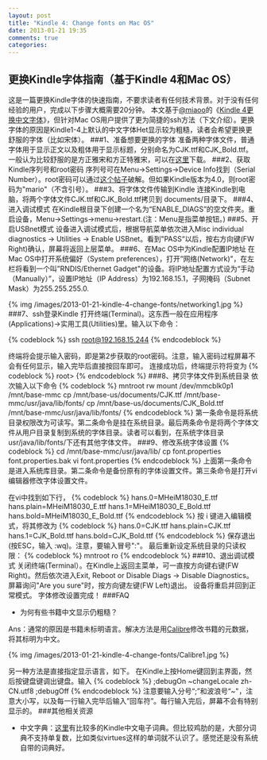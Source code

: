 ```yaml
---
layout: post
title: "Kindle 4: Change fonts on Mac OS"
date: 2013-01-21 19:35
comments: true
categories: 
---
```


## 更换Kindle字体指南（基于Kindle 4和Mac OS）
这是一篇更换Kindle字体的快速指南，不要求读者有任何技术背景。对于没有任何经验的用户，完成以下步骤大概需要20分钟。
本文基于[@miaoo](http://miaoo.in)的《[Kindle 4更换中文字体](http://miaoo.in/kindle4-modify-font.html)》，但针对Mac OS用户提供了更为简捷的ssh方法（下文介绍）。更换字体的原因是Kindle1-4上默认的中文字体Het显示较为粗糙，读者会希望更换更舒服的字体（比如宋体）。
###1、准备想要更换的字体
准备两种字体文件，普通字体用于显示正文以及粗体用于显示标题，分别命名为CJK.ttf和CJK_Bold.ttf。
一般认为比较舒服的是方正雅宋和方正特雅宋，可以在[这里](http://ishare.iask.sina.com.cn/f/22080046.html)下载。
###2、获取Kindle序列号和root密码
序列号可在Menu->Settings->Device Info找到（Serial Number）。root密码可以通过[这个帖子](http://miaoo.in/kindle4-modify-font.html)破解。但如果Kindle版本为4.0，则root密码为"mario"（不含引号）。
###3、将字体文件传输到Kindle
连接Kindle到电脑，将两个字体文件CJK.ttf和CJK_Bold.ttf拷贝到 documents/目录下。
###4、进入调试模式
在Kindle根目录下创建一个名为“ENABLE_DIAGS”的空文件夹。重启设备，Menu->Settings->menu->restart.(注：Menu是指菜单按钮。)
###5、开启USBnet模式
设备进入调试模式后，根据导航菜单依次进入Misc individual diagnostics -> Utilities -> Enable USBnet。看到"PASS“以后，按右方向键(FW Right)确认，屏幕将返回上层菜单。
###6、在Mac OS中为Kindle配置IP地址
在Mac OS中打开系统偏好（System preferences），打开”网络(Network)"，在左栏将看到一个叫”RNDIS/Ethernet Gadget"的设备。将IP地址配置方式设为“手动（Manually）”，设置IP地址（IP Address）为192.168.15.1，子网掩码（Subnet Mask）为255.255.255.0.

{% img /images/2013-01-21-kindle-4-change-fonts/networking1.jpg %}
###7、ssh登录Kindle
打开终端(Terminal)。这东西一般在应用程序(Applications)->实用工具(Utilities)里。输入以下命令：

{% codeblock %}
ssh root@192.168.15.244
{% endcodeblock %}

终端将会提示输入密码，即是第2步获取的root密码。注意，输入密码过程屏幕不会有任何显示，输入完毕后直接按回车即可。
连接成功后，终端提示符将变为
{% codeblock %}
root>
{% endcodeblock %}
###8、拷贝字体文件到系统目录
依次输入以下命令
{% codeblock %}
mntroot rw
mount /dev/mmcblk0p1 /mnt/base-mmc
cp /mnt/base-us/documents/CJK.ttf /mnt/base-mmc/usr/java/lib/fonts/
cp /mnt/base-us/documents/CJK_Bold.ttf /mnt/base-mmc/usr/java/lib/fonts/
{% endcodeblock %}
第一条命令是将系统目录权限改为可读写。第二条命令是挂在系统目录。最后两条命令是将两个字体文件从用户目录复制到系统的字体目录。读者可以看到，在系统字体目录usr/java/lib/fonts/下还有其他字体文件。
###9、修改系统字体设置
{% codeblock %}
cd /mnt/base-mmc/usr/java/lib/
cp font.properties font.properties.bak
vi font.properties
{% endcodeblock %}
上面第一条命令是进入系统库目录。第二条命令是备份原有的字体设置文件。第三条命令是打开vi编辑器修改字体设置文件。

在vi中找到如下行，
{% codeblock %}
hans.0=MHeiM18030_E.ttf
hans.plain=MHeiM18030_E.ttf
hans.1=MHeiM18030_E_Bold.ttf
hans.bold=MHeiM18030_E_Bold.ttf
{% endcodeblock %}
按 i 键进入编辑模式，将其修改为
{% codeblock %}
hans.0=CJK.ttf
hans.plain=CJK.ttf
hans.1=CJK_Bold.ttf
hans.bold=CJK_Bold.ttf
{% endcodeblock %}
保存退出(按ESC，输入 :wq)。注意，要输入冒号":"。
最后重新设定系统目录的只读权限：
{% codeblock %}
mntroot ro
{% endcodeblock %}
###10、退出调试模式
关闭终端(Terminal）。在Kindle上返回主菜单，可一直按方向键右键(FW Right)。然后依次进入Exit, Reboot or Disable Diags -> Disable Diagnostics。屏幕询问"Are you sure"时，按方向键左键(FW Left)退出。
设备将重启并回到正常模式。
字体修改设置完成！
###FAQ
- 为何有些书籍中文显示仍粗糙？

Ans：通常的原因是书籍未标明语言。解决方法是用[Calibre](http://calibre-ebook.com/download_osx)修改书籍的元数据，将其标明为中文。

{% img /images/2013-01-21-kindle-4-change-fonts/Calibre1.jpg %}

另一种方法是直接指定显示语言，如下。
在Kindle上按Home键回到主界面，然后按键盘键调出键盘。输入
{% codeblock %}
;debugOn
~changeLocale zh-CN.utf8
;debugOff
{% endcodeblock %}
注意要输入分号“;”和波浪号“~"，注意大小写，以及每一行输入完毕后输入”回车符”。每行输入完后，屏幕不会有特别显示的。
###其他相关资源
- 中文字典：[这里](http://tumutanzi.com/archives/5465)有比较多的Kindle中文电子词典。但比较鸡肋的是，大部分词典不支持单复数，比如类似virtues这样的单词就不认识了。感觉还是没有系统自带的词典好。